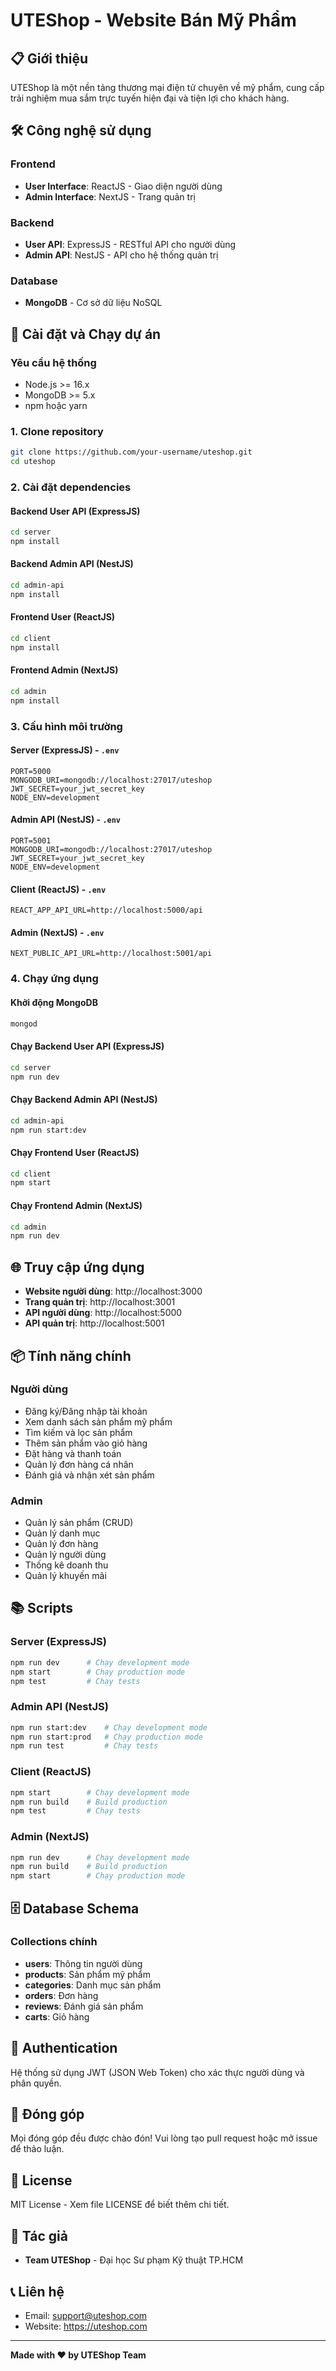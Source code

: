 # UTEShop - Website Bán Mỹ Phẩm

## 📋 Giới thiệu

UTEShop là một nền tảng thương mại điện tử chuyên về mỹ phẩm, cung cấp trải nghiệm mua sắm trực tuyến hiện đại và tiện lợi cho khách hàng.

## 🛠️ Công nghệ sử dụng

### Frontend
- **User Interface**: ReactJS - Giao diện người dùng
- **Admin Interface**: NextJS - Trang quản trị

### Backend
- **User API**: ExpressJS - RESTful API cho người dùng
- **Admin API**: NestJS - API cho hệ thống quản trị

### Database
- **MongoDB** - Cơ sở dữ liệu NoSQL



## 🚀 Cài đặt và Chạy dự án

### Yêu cầu hệ thống
- Node.js >= 16.x
- MongoDB >= 5.x
- npm hoặc yarn

### 1. Clone repository

```bash
git clone https://github.com/your-username/uteshop.git
cd uteshop
```

### 2. Cài đặt dependencies

#### Backend User API (ExpressJS)
```bash
cd server
npm install
```

#### Backend Admin API (NestJS)
```bash
cd admin-api
npm install
```

#### Frontend User (ReactJS)
```bash
cd client
npm install
```

#### Frontend Admin (NextJS)
```bash
cd admin
npm install
```

### 3. Cấu hình môi trường

#### Server (ExpressJS) - `.env`
```env
PORT=5000
MONGODB_URI=mongodb://localhost:27017/uteshop
JWT_SECRET=your_jwt_secret_key
NODE_ENV=development
```

#### Admin API (NestJS) - `.env`
```env
PORT=5001
MONGODB_URI=mongodb://localhost:27017/uteshop
JWT_SECRET=your_jwt_secret_key
NODE_ENV=development
```

#### Client (ReactJS) - `.env`
```env
REACT_APP_API_URL=http://localhost:5000/api
```

#### Admin (NextJS) - `.env`
```env
NEXT_PUBLIC_API_URL=http://localhost:5001/api
```

### 4. Chạy ứng dụng

#### Khởi động MongoDB
```bash
mongod
```

#### Chạy Backend User API (ExpressJS)
```bash
cd server
npm run dev
```

#### Chạy Backend Admin API (NestJS)
```bash
cd admin-api
npm run start:dev
```

#### Chạy Frontend User (ReactJS)
```bash
cd client
npm start
```

#### Chạy Frontend Admin (NextJS)
```bash
cd admin
npm run dev
```

## 🌐 Truy cập ứng dụng

- **Website người dùng**: http://localhost:3000
- **Trang quản trị**: http://localhost:3001
- **API người dùng**: http://localhost:5000
- **API quản trị**: http://localhost:5001

## 📦 Tính năng chính

### Người dùng
- Đăng ký/Đăng nhập tài khoản
- Xem danh sách sản phẩm mỹ phẩm
- Tìm kiếm và lọc sản phẩm
- Thêm sản phẩm vào giỏ hàng
- Đặt hàng và thanh toán
- Quản lý đơn hàng cá nhân
- Đánh giá và nhận xét sản phẩm

### Admin
- Quản lý sản phẩm (CRUD)
- Quản lý danh mục
- Quản lý đơn hàng
- Quản lý người dùng
- Thống kê doanh thu
- Quản lý khuyến mãi

## 📚 Scripts

### Server (ExpressJS)
```bash
npm run dev      # Chạy development mode
npm start        # Chạy production mode
npm test         # Chạy tests
```

### Admin API (NestJS)
```bash
npm run start:dev    # Chạy development mode
npm run start:prod   # Chạy production mode
npm run test         # Chạy tests
```

### Client (ReactJS)
```bash
npm start        # Chạy development mode
npm run build    # Build production
npm test         # Chạy tests
```

### Admin (NextJS)
```bash
npm run dev      # Chạy development mode
npm run build    # Build production
npm start        # Chạy production mode
```

## 🗄️ Database Schema

### Collections chính
- **users**: Thông tin người dùng
- **products**: Sản phẩm mỹ phẩm
- **categories**: Danh mục sản phẩm
- **orders**: Đơn hàng
- **reviews**: Đánh giá sản phẩm
- **carts**: Giỏ hàng

## 🔐 Authentication

Hệ thống sử dụng JWT (JSON Web Token) cho xác thực người dùng và phân quyền.

## 🤝 Đóng góp

Mọi đóng góp đều được chào đón! Vui lòng tạo pull request hoặc mở issue để thảo luận.

## 📄 License

MIT License - Xem file LICENSE để biết thêm chi tiết.

## 👥 Tác giả

- **Team UTEShop** - Đại học Sư phạm Kỹ thuật TP.HCM

## 📞 Liên hệ

- Email: support@uteshop.com
- Website: https://uteshop.com

---

**Made with ❤️ by UTEShop Team**
